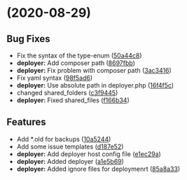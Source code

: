 # (2020-08-29)

## Bug Fixes

- Fix the syntax of the type-enum ([50a44c8](https://github.com/Starraider/devTypo3ddev/commit/50a44c89d13a7ba8b1fe0e209ef812d9c8fbd5be))
- **deployer:** Add composer path ([8697fbb](https://github.com/Starraider/devTypo3ddev/commit/8697fbbb274bf1a4de0ea570dfd01b429f1609b0))
- **deployer:** Fix problem with composer path ([3ac3416](https://github.com/Starraider/devTypo3ddev/commit/3ac3416a7aa3af4de6d581b7f1c49e1db155e866))
- Fix yaml syntax ([98f5ad6](https://github.com/Starraider/devTypo3ddev/commit/98f5ad6a69ca5d2d4a863b66bf3008bed661059a))
- **deployer:** Use absolute path in deployer.php ([16f4f5c](https://github.com/Starraider/devTypo3ddev/commit/16f4f5c86f0ecb9eb49e1393916fd5ee693c7297))
- changed shared_folders ([c3f9445](https://github.com/Starraider/devTypo3ddev/commit/c3f9445452f50f4c50a039cae82b97eb8d5d8484))
- **deployer:** Fixed shared_files ([f166b34](https://github.com/Starraider/devTypo3ddev/commit/f166b34b61f3a7d82635044459fbc66a80b742fe))

## Features

- Add *.old for backups ([10a5244](https://github.com/Starraider/devTypo3ddev/commit/10a5244cf7771a474250077eae29e9748b461f39))
- Add some issue templates ([d187e52](https://github.com/Starraider/devTypo3ddev/commit/d187e52998ea1be134c29ab28139d45f46cc2742))
- **deployer:** Add deployer host config file ([e1ec29a](https://github.com/Starraider/devTypo3ddev/commit/e1ec29ab345177c7e781243072b395d198fbec45))
- **deployer:** Added deployer ([a1e5b69](https://github.com/Starraider/devTypo3ddev/commit/a1e5b69f9d6895430e30dbdf9b8394ac83191730))
- **deployer:** Added ignore files for deploymenrt ([85a8a33](https://github.com/Starraider/devTypo3ddev/commit/85a8a331180c093c07d1d39000ab6a1f074ed093))
